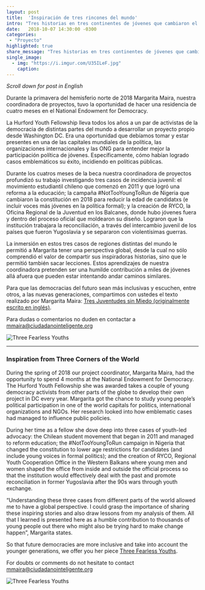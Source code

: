 ```yaml
---
layout: post
title:  'Inspiración de tres rincones del mundo'
intro: "Tres historias en tres continentes de jóvenes que cambiaron el mundo."
date:   2018-10-07 14:30:00 -0300
categories:
 - "Proyecto"
highlighted: true
share_message: "Tres historias en tres continentes de jóvenes que cambiaron el mundo. Aquí te lo cuenta @ciudadanoi"
single_image:
  - img: "https://i.imgur.com/U35ILeF.jpg"
    caption:
---
```

*Scroll down for post in English* 

Durante la primavera del hemisferio norte de 2018 Margarita Maira, nuestra coordinadora de proyectos, tuvo la  oportunidad de hacer una residencia de cuatro meses en el National Endowment for Democracy.

La Hurford Youth Fellowship lleva todos los años a un par de activistas de la democracia de distintas partes del mundo a desarrollar un proyecto propio desde Washington DC. Era una oportunidad que debíamos tomar y estar presentes en una de las capitales mundiales de la política, las organizaciones internacionales y las ONG para entender mejor la participación política de jóvenes. Específicamente, cómo habían logrado casos emblemáticos su éxito, incidiendo en políticas públicas.

Durante los cuatros meses de la beca nuestra coordinadora de proyectos profundizó su trabajo investigando tres casos de incidencia juvenil: el movimiento estudiantil chileno que comenzó en 2011 y que logró una reforma a la educación; la campaña #NotTooYoungToRun de Nigeria que cambiaron la constitución en 2018 para reducir la edad de candidatxs (e incluir voces más jóvenes en la política formal); y la creación de RYCO, la Oficina Regional de la Juventud en los Balcanes, donde hubo jóvenes fuera y dentro del proceso oficial que moldearon su diseño. Lograron que la institución trabajara la reconciliación, a través del intercambio juvenil de los países que fueron Yugoslavia y se separaron con violentísimas guerras.

La inmersión en estos tres casos de regiones distintas del mundo le permitió a Margarita tener una perspectiva global, desde la cual no sólo comprendió el valor de compartir sus inspiradoras historias, sino que le permitió también sacar lecciones. Estos aprendizajes de nuestra coordinadora pretenden ser una humilde contribución a miles de jóvenes allá afuera que pueden estar intentando andar caminos similares.

Para que las democracias del futuro sean más inclusivas y escuchen, entre otros, a las nuevas generaciones, compartimos con ustedes el texto realizado por Margarita Maira: [Tres Juventudes sin Miedo (originalmente escrito en inglés)](http://bit.ly/FearlessYouths).

Para dudas o comentarios no duden en contactar a mmaira@ciudadanointeligente.org

![Three Fearless Youths](https://i.imgur.com/f8SASvO.png)

___________________________________________________________________________________________

### Inspiration from Three Corners of the World 

During the spring of 2018 our project coordinator, Margarita Maira, had the opportunity to spend 4 months at the National Endowment for Democracy. The Hurford Youth Fellowship she was awarded takes a couple of young democracy activists from other parts of the globe to develop their own project in DC every year. Margarita got the chance to study young people’s political participation in one of the world capitals for politics, international organizations and NGOs. Her research looked into how emblematic cases had managed to influence public policies.

During her time as a fellow she dove deep into three cases of youth-led advocacy: the Chilean student movement that began in 2011 and managed to reform education; the #NotTooYoungToRun campaign in Nigeria that changed the constitution to lower age restrictions for candidates (and include young voices in formal politics); and the creation of RYCO, Regional Youth Cooperation Office in the Western Balkans where young men and women shaped the office from inside and outside the official process so that the institution would effectively deal with the past and promote reconciliation in former Yugoslavia after the 90s wars through youth exchange.

“Understanding these three cases from different parts of the world allowed me to have a global perspective. I could grasp the importance of sharing these inspiring stories and also draw lessons from my analysis of them. All that I learned is presented here as a humble contribution to thousands of young people out there who might also be trying hard to make change happen”, Margarita states.

So that future democracies are more inclusive and take into account the younger generations, we offer you her piece [Three Fearless Youths](http://bit.ly/FearlessYouths).

For doubts or comments do not hesitate to contact mmaira@ciudadanointeligente.org

![Three Fearless Youths](https://i.imgur.com/Vz9R1fo.png)
